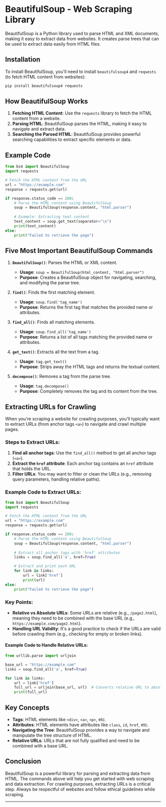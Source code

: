 # BeautifulSoup - Web Scraping Library

BeautifulSoup is a Python library used to parse HTML and XML documents, making it easy to extract data from websites. It creates parse trees that can be used to extract data easily from HTML files.

## Installation

To install BeautifulSoup, you'll need to install `beautifulsoup4` and `requests` (to fetch HTML content from websites):

```bash
pip install beautifulsoup4 requests
```

## How BeautifulSoup Works

1. **Fetching HTML Content**: Use the `requests` library to fetch the HTML content from a website.
2. **Parsing HTML**: BeautifulSoup parses the HTML, making it easy to navigate and extract data.
3. **Searching the Parsed HTML**: BeautifulSoup provides powerful searching capabilities to extract specific elements or data.

## Example Code

```python
from bs4 import BeautifulSoup
import requests

# Fetch the HTML content from the URL
url = "https://example.com"
response = requests.get(url)

if response.status_code == 200:
    # Parse the HTML content using BeautifulSoup
    soup = BeautifulSoup(response.content, "html.parser")
    
    # Example: Extracting text content
    text_content = soup.get_text(separator="\n")
    print(text_content)
else:
    print("Failed to retrieve the page")
```

## Five Most Important BeautifulSoup Commands

1. **`BeautifulSoup()`**: Parses the HTML or XML content.
   - **Usage**: `soup = BeautifulSoup(html_content, "html.parser")`
   - **Purpose**: Creates a BeautifulSoup object for navigating, searching, and modifying the parse tree.

2. **`find()`**: Finds the first matching element.
   - **Usage**: `soup.find('tag_name')`
   - **Purpose**: Returns the first tag that matches the provided name or attributes.

3. **`find_all()`**: Finds all matching elements.
   - **Usage**: `soup.find_all('tag_name')`
   - **Purpose**: Returns a list of all tags matching the provided name or attributes.

4. **`get_text()`**: Extracts all the text from a tag.
   - **Usage**: `tag.get_text()`
   - **Purpose**: Strips away the HTML tags and returns the textual content.

5. **`decompose()`**: Removes a tag from the parse tree.
   - **Usage**: `tag.decompose()`
   - **Purpose**: Completely removes the tag and its content from the tree.

## Extracting URLs for Crawling

When you're scraping a website for crawling purposes, you'll typically want to extract URLs (from anchor tags `<a>`) to navigate and crawl multiple pages.

### Steps to Extract URLs:

1. **Find all anchor tags**: Use the `find_all()` method to get all anchor tags (`<a>`).
2. **Extract the `href` attribute**: Each anchor tag contains an `href` attribute that holds the URL.
3. **Filter URLs**: You may want to filter or clean the URLs (e.g., removing query parameters, handling relative paths).

### Example Code to Extract URLs:

```python
from bs4 import BeautifulSoup
import requests

# Fetch the HTML content from the URL
url = "https://example.com"
response = requests.get(url)

if response.status_code == 200:
    # Parse the HTML content using BeautifulSoup
    soup = BeautifulSoup(response.content, "html.parser")
    
    # Extract all anchor tags with 'href' attributes
    links = soup.find_all('a', href=True)

    # Extract and print each URL
    for link in links:
        url = link['href']
        print(url)
else:
    print("Failed to retrieve the page")
```

### Key Points:
- **Relative vs Absolute URLs**: Some URLs are relative (e.g., `/page2.html`), meaning they need to be combined with the base URL (e.g., `https://example.com/page2.html`).
- **Handling URL Validity**: It's a good practice to check if the URLs are valid before crawling them (e.g., checking for empty or broken links).

#### Example Code to Handle Relative URLs:

```python
from urllib.parse import urljoin

base_url = "https://example.com"
links = soup.find_all('a', href=True)

for link in links:
    url = link['href']
    full_url = urljoin(base_url, url)  # Converts relative URL to absolute URL
    print(full_url)
```

## Key Concepts

- **Tags**: HTML elements like `<div>`, `<a>`, `<p>`, etc.
- **Attributes**: HTML elements have attributes like `class`, `id`, `href`, etc.
- **Navigating the Tree**: BeautifulSoup provides a way to navigate and manipulate the tree structure of HTML.
- **Relative URLs**: URLs that are not fully qualified and need to be combined with a base URL.

## Conclusion

BeautifulSoup is a powerful library for parsing and extracting data from HTML. The commands above will help you get started with web scraping and data extraction. For crawling purposes, extracting URLs is a critical step. Always be respectful of websites and follow ethical guidelines while scraping.


------

